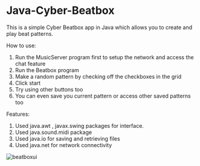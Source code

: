 # Java-Cyber-Beatbox
This is a simple Cyber Beatbox app in Java which allows you to create and play beat patterns.

How to use:

1. Run the MusicServer program first to setup the network and access the chat feature
2. Run the Beatbox program
3. Make a random pattern by checking off the checkboxes in the grid
4. Click start
5. Try using other buttons too
6. You can even save you current pattern or access other saved patterns too

Features:
1. Used java.awt , javax.swing packages for interface.
2. Used java.sound.midi package 
3. Used java.io for saving and retrieving files
4. Used java.net for network connectivity

![beatboxui](https://user-images.githubusercontent.com/116093733/197842955-4604033f-8811-4dc4-a978-ebe2b972c033.png)
